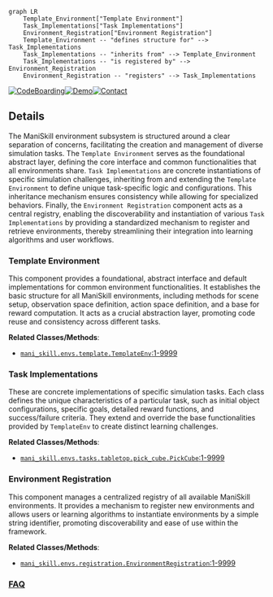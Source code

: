 ```mermaid
graph LR
    Template_Environment["Template Environment"]
    Task_Implementations["Task Implementations"]
    Environment_Registration["Environment Registration"]
    Template_Environment -- "defines structure for" --> Task_Implementations
    Task_Implementations -- "inherits from" --> Template_Environment
    Task_Implementations -- "is registered by" --> Environment_Registration
    Environment_Registration -- "registers" --> Task_Implementations
```

[![CodeBoarding](https://img.shields.io/badge/Generated%20by-CodeBoarding-9cf?style=flat-square)](https://github.com/CodeBoarding/GeneratedOnBoardings)[![Demo](https://img.shields.io/badge/Try%20our-Demo-blue?style=flat-square)](https://www.codeboarding.org/demo)[![Contact](https://img.shields.io/badge/Contact%20us%20-%20contact@codeboarding.org-lightgrey?style=flat-square)](mailto:contact@codeboarding.org)

## Details

The ManiSkill environment subsystem is structured around a clear separation of concerns, facilitating the creation and management of diverse simulation tasks. The `Template Environment` serves as the foundational abstract layer, defining the core interface and common functionalities that all environments share. `Task Implementations` are concrete instantiations of specific simulation challenges, inheriting from and extending the `Template Environment` to define unique task-specific logic and configurations. This inheritance mechanism ensures consistency while allowing for specialized behaviors. Finally, the `Environment Registration` component acts as a central registry, enabling the discoverability and instantiation of various `Task Implementations` by providing a standardized mechanism to register and retrieve environments, thereby streamlining their integration into learning algorithms and user workflows.

### Template Environment
This component provides a foundational, abstract interface and default implementations for common environment functionalities. It establishes the basic structure for all ManiSkill environments, including methods for scene setup, observation space definition, action space definition, and a base for reward computation. It acts as a crucial abstraction layer, promoting code reuse and consistency across different tasks.


**Related Classes/Methods**:

- <a href="https://github.com/haosulab/ManiSkill/blob/main/mani_skill/envs/template.py#L1-L9999" target="_blank" rel="noopener noreferrer">`mani_skill.envs.template.TemplateEnv`:1-9999</a>


### Task Implementations
These are concrete implementations of specific simulation tasks. Each class defines the unique characteristics of a particular task, such as initial object configurations, specific goals, detailed reward functions, and success/failure criteria. They extend and override the base functionalities provided by `TemplateEnv` to create distinct learning challenges.


**Related Classes/Methods**:

- <a href="https://github.com/haosulab/ManiSkill/blob/main/mani_skill/envs/tasks/tabletop/pick_cube.py#L1-L9999" target="_blank" rel="noopener noreferrer">`mani_skill.envs.tasks.tabletop.pick_cube.PickCube`:1-9999</a>


### Environment Registration
This component manages a centralized registry of all available ManiSkill environments. It provides a mechanism to register new environments and allows users or learning algorithms to instantiate environments by a simple string identifier, promoting discoverability and ease of use within the framework.


**Related Classes/Methods**:

- <a href="https://github.com/haosulab/ManiSkill/blob/main/mani_skill/envs/__init__.py#L1-L9999" target="_blank" rel="noopener noreferrer">`mani_skill.envs.registration.EnvironmentRegistration`:1-9999</a>




### [FAQ](https://github.com/CodeBoarding/GeneratedOnBoardings/tree/main?tab=readme-ov-file#faq)